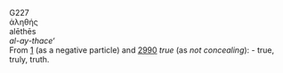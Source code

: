 <body>
  <p>G227<br>  ἀληθής  <br> alēthēs  <br><i>al-ay-thace‘ </i><br>From <a href="g0001.htm">1</a> (as a negative particle) and <a href="g2990.htm">2990</a>  <i>true</i> (as <i>not</i> <i>concealing</i>): - true, truly, truth.<br></p>
 </body>